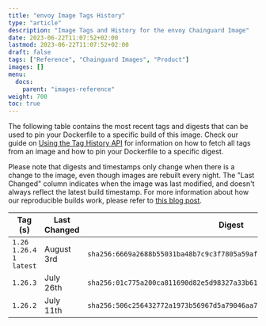 ```yaml
---
title: "envoy Image Tags History"
type: "article"
description: "Image Tags and History for the envoy Chainguard Image"
date: 2023-06-22T11:07:52+02:00
lastmod: 2023-06-22T11:07:52+02:00
draft: false
tags: ["Reference", "Chainguard Images", "Product"]
images: []
menu:
  docs:
    parent: "images-reference"
weight: 700
toc: true
---
```


The following table contains the most recent tags and digests that can be used to pin your Dockerfile to a specific build of this image. Check our guide on [Using the Tag History API](/chainguard/chainguard-images/using-the-tag-history-api/) for information on how to fetch all tags from an image and how to pin your Dockerfile to a specific digest.

Please note that digests and timestamps only change when there is a change to the image, even though images are rebuilt every night. The "Last Changed" column indicates when the image was last modified, and doesn't always reflect the latest build timestamp. For more information about how our reproducible builds work, please refer to [this blog post](https://www.chainguard.dev/unchained/reproducing-chainguards-reproducible-image-builds).

| Tag (s)                       | Last Changed | Digest                                                                    |
|-------------------------------|--------------|---------------------------------------------------------------------------|
|  `1.26` `1.26.4` `1` `latest` | August 3rd   | `sha256:6669a2688b55031ba48b7c9c3f7805a59af42d0f6e6fbfccf11ac78a08da7005` |
|  `1.26.3`                     | July 26th    | `sha256:01c775a200ca811690d82e5d98327a33b619949a8d05247f6f92497dc47a86b0` |
|  `1.26.2`                     | July 11th    | `sha256:506c256432772a1973b56967d5a79046aa7cd855adc54a15d663740ff7fbe1f7` |
